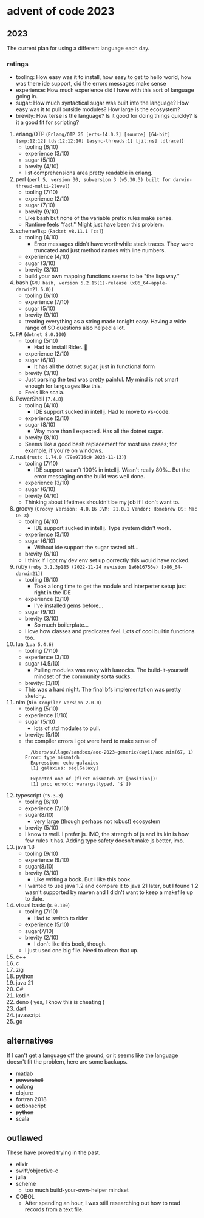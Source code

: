# advent of code 2023

## 2023

The current plan for using a different language each day.

### ratings

- tooling: How easy was it to install, how easy to get to hello world, how was there ide support, did the errors messages make sense
- experience: How much experience did I have with this sort of language going in.
- sugar: How much syntactical sugar was built into the language? How easy was it to pull outside modules? How large is the ecosystem?
- brevity: How terse is the language? Is it good for doing things quickly? Is it a good fit for scripting?

1. erlang/OTP (`Erlang/OTP 26 [erts-14.0.2] [source] [64-bit] [smp:12:12] [ds:12:12:10] [async-threads:1] [jit:ns] [dtrace]`)
   - tooling (6/10)
   - experience (3/10)
   - sugar (5/10)
   - brevity (4/10)
   - list comprehensions area pretty readable in erlang.
2. perl (`perl 5, version 30, subversion 3 (v5.30.3) built for darwin-thread-multi-2level`)
   - tooling (7/10)
   - experience (2/10)
   - sugar (7/10)
   - brevity (9/10)
   - Like bash but none of the variable prefix rules make sense.
   - Runtime feels "fast." Might just have been this problem.
3. scheme/lisp (`Racket v8.11.1 [cs]`)
   - tooling (4/10)
     - Error messages didn't have worthwhile stack traces. They were truncated and just method names with line numbers.
   - experience (4/10)
   - sugar (3/10)
   - brevity (3/10)
   - build your own mapping functions seems to be "the lisp way."
4. bash (`GNU bash, version 5.2.15(1)-release (x86_64-apple-darwin21.6.0)`)
   - tooling (6/10)
   - experience (7/10)
   - sugar (5/10)
   - brevity (9/10)
   - treating everything as a string made tonight easy. Having a wide range of SO questions also helped a lot.
5. F# (`dotnet 8.0.100`)
   - tooling (5/10)
     - Had to install Rider. :shrug:
   - experience (2/10)
   - sugar (6/10)
     - It has all the dotnet sugar, just in functional form
   - brevity (3/10)
   - Just parsing the text was pretty painful. My mind is not smart enough for languages like this.
   - Feels like scala.
6. PowerShell (`7.4.0`)
   - tooling (4/10)
     - IDE support sucked in intellij. Had to move to vs-code.
   - experience (2/10)
   - sugar (8/10)
     - Way more than I expected. Has all the dotnet sugar.
   - brevity (8/10)
   - Seems like a good bash replacement for most use cases; for example, if you're on windows.
7. rust (`rustc 1.74.0 (79e9716c9 2023-11-13)`)
   - tooling (7/10)
      - IDE support wasn't 100% in intellij. Wasn't really 80%.. But the error messaging on the build was well done.
   - experience (3/10)
   - sugar (6/10)
   - brevity (4/10)
   - Thinking about lifetimes shouldn't be my job if I don't want to.
8. groovy (`Groovy Version: 4.0.16 JVM: 21.0.1 Vendor: Homebrew OS: Mac OS X`)
   - tooling (4/10)
      - IDE support sucked in intellij. Type system didn't work.
   - experience (3/10)
   - sugar (6/10)
      - Without ide support the sugar tasted off...
   - brevity (6/10)
   - I think if I got my dev env set up correctly this would have rocked.
9. ruby (`ruby 3.1.3p185 (2022-11-24 revision 1a6b16756e) [x86_64-darwin21]`)
   - tooling (6/10)
      - Took a long time to get the module and interperter setup just right in the IDE
   - experience (2/10)
     - I've installed gems before...
   - sugar (9/10)
   - brevity (3/10)
     - So much boilerplate...
   - I love how classes and predicates feel. Lots of cool builtin functions too.
10. lua (`Lua 5.4.6`)
    - tooling (7/10)
    - experience (3/10)
    - sugar (4.5/10)
      - Pulling modules was easy with luarocks. The build-it-yourself mindset of the community sorta sucks.
    - brevity: (3/10)
    - This was a hard night. The final bfs implementation was pretty sketchy.
11. nim (`Nim Compiler Version 2.0.0`)
    - tooling (5/10)
    - experience (1/10)
    - sugar (5/10)
        - lots of std modules to pull.
    - brevity: (5/10)
    - the compiler errors I got were hard to make sense of
      ```text
        /Users/sullage/sandbox/aoc-2023-generic/day11/aoc.nim(67, 1) Error: type mismatch
        Expression: echo galaxies
        [1] galaxies: seq[Galaxy]
    
        Expected one of (first mismatch at [position]):
        [1] proc echo(x: varargs[typed, `$`])
      ```
12. typescript (`^5.3.3`)
    - tooling (6/10)
    - experience (7/10)
    - sugar(8/10)
      - very large (though perhaps not robust) ecosystem
    - brevity (5/10)
    - I know ts well. I prefer js. IMO, the strength of js and its kin is how few rules it has. Adding type safety doesn't make js better, imo.
13. java 1.8
    - tooling (9/10)
    - experience (9/10)
    - sugar(8/10)
    - brevity (3/10)
      - Like writing a book. But I like this book.
    - I wanted to use java 1.2 and compare it to java 21 later, but I found 1.2 wasn't supported by maven and I didn't want to keep a makefile up to date.
14. visual basic (`8.0.100`)
    - tooling (7/10)
      - Had to switch to rider
    - experience (5/10)
    - sugar(7/10)
    - brevity (2/10)
        - I don't like this book, though.
    - I just used one big file. Need to clean that up.
15. c++
16. c
17. zig
18. python
19. java 21
20. C#
21. kotlin
22. deno ( yes, I know this is cheating )
23. dart
24. javascript
25. go

## alternatives

If I can't get a language off the ground, or it seems like the language doesn't fit the problem, here are some backups.

- matlab
- ~~powershell~~
- oolong
- clojure
- fortran 2018
- actionscript
- ~~python~~
- scala

## outlawed

These have proved trying in the past.

- elixir
- swift/objective-c
- julia
- scheme 
  - too much build-your-own-helper mindset
- COBOL
  - After spending an hour, I was still researching out how to read records from a text file.